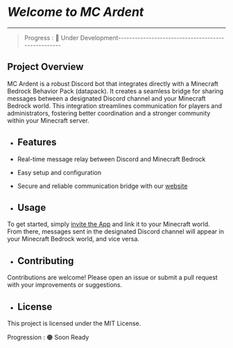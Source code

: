 # ***Welcome to MC Ardent***

--------------------------------------------------
> Progress : 
🔴 Under Development---------------------------------------------------

## Project Overview

 MC Ardent is a robust Discord bot that integrates directly with a Minecraft Bedrock Behavior Pack (datapack). It creates a seamless bridge for sharing messages between a designated Discord channel and your Minecraft Bedrock world. This integration streamlines communication for players and administrators, fostering better coordination and a stronger community within your Minecraft server.

- ## Features

* Real-time message relay between Discord and Minecraft Bedrock

* Easy setup and configuration

* Secure and reliable communication bridge with our [website](/)

- ## Usage
  
 To get started, simply [invite the App](https://discord.com/oauth2/authorize?client_id=1381339129001803897) and link it to your Minecraft world. From there, messages sent in the designated Discord channel will appear in your Minecraft Bedrock world, and vice versa.

- ## Contributing

 Contributions are welcome! Please open an issue or submit a pull request with your improvements or suggestions.

- ## License

 This project is licensed under the MIT License.


Progression : 🟠 Soon Ready